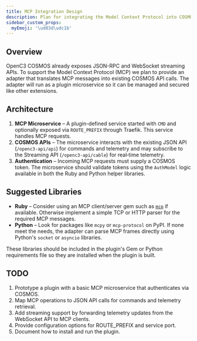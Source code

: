 ```yaml
---
title: MCP Integration Design
description: Plan for integrating the Model Context Protocol into COSMOS
sidebar_custom_props:
  myEmoji: '\ud83d\udc1b'
---
```


## Overview

OpenC3 COSMOS already exposes JSON-RPC and WebSocket streaming APIs. To support the Model Context Protocol (MCP) we plan to provide an adapter that translates MCP messages into existing COSMOS API calls. The adapter will run as a plugin microservice so it can be managed and secured like other extensions.

## Architecture

1. **MCP Microservice** – A plugin-defined service started with `CMD` and optionally exposed via `ROUTE_PREFIX` through Traefik. This service handles MCP requests.
2. **COSMOS APIs** – The microservice interacts with the existing JSON API (`/openc3-api/api`) for commands and telemetry and may subscribe to the Streaming API (`/openc3-api/cable`) for real‑time telemetry.
3. **Authentication** – Incoming MCP requests must supply a COSMOS token. The microservice should validate tokens using the `AuthModel` logic available in both the Ruby and Python helper libraries.

## Suggested Libraries

- **Ruby** – Consider using an MCP client/server gem such as [`mcp`](https://rubygems.org/) if available. Otherwise implement a simple TCP or HTTP parser for the required MCP messages.
- **Python** – Look for packages like `mcpy` or `mcp-protocol` on PyPI. If none meet the needs, the adapter can parse MCP frames directly using Python's `socket` or `asyncio` libraries.

These libraries should be included in the plugin's Gem or Python requirements file so they are installed when the plugin is built.

## TODO

1. Prototype a plugin with a basic MCP microservice that authenticates via COSMOS.
2. Map MCP operations to JSON API calls for commands and telemetry retrieval.
3. Add streaming support by forwarding telemetry updates from the WebSocket API to MCP clients.
4. Provide configuration options for ROUTE_PREFIX and service port.
5. Document how to install and run the plugin.

